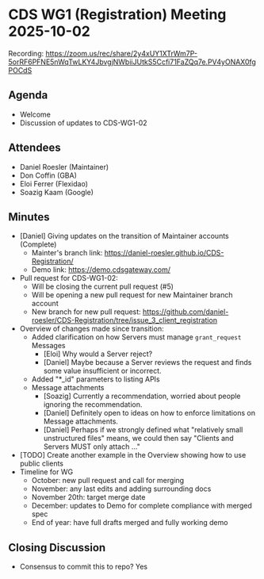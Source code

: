 # CDS WG1 (Registration) Meeting 2025-10-02

Recording: https://zoom.us/rec/share/2y4xUY1XTrWm7P-5orRF6PFNE5nWqTwLKY4JbvgjNWbiiJUtkS5Ccfi71FaZQq7e.PV4yONAX0fgPOCdS

## Agenda
* Welcome
* Discussion of updates to CDS-WG1-02

## Attendees
* Daniel Roesler (Maintainer)
* Don Coffin (GBA)
* Eloi Ferrer (Flexidao)
* Soazig Kaam (Google)

## Minutes
* [Daniel] Giving updates on the transition of Maintainer accounts (Complete)
    * Mainter's branch link: https://daniel-roesler.github.io/CDS-Registration/
    * Demo link: https://demo.cdsgateway.com/
* Pull request for CDS-WG1-02:
    * Will be closing the current pull request (#5)
    * Will be opening a new pull request for new Maintainer branch account
    * New branch for new pull request: https://github.com/daniel-roesler/CDS-Registration/tree/issue_3_client_registration
* Overview of changes made since transition:
    * Added clarification on how Servers must manage `grant_request` Messages
        * [Eloi] Why would a Server reject?
        * [Daniel] Maybe because a Server reviews the request and finds some value insufficient or incorrect.
    * Added "*_id" parameters to listing APIs
    * Message attachments
        * [Soazig] Currently a recommendation, worried about people ignoring the recommendation.
        * [Daniel] Definitely open to ideas on how to enforce limitations on Message attachments.
        * [Daniel] Perhaps if we strongly defined what "relatively small unstructured files" means, we could then say "Clients and Servers MUST only attach ..."
* [TODO] Create another example in the Overview showing how to use public clients
* Timeline for WG
    * October: new pull request and call for merging
    * November: any last edits and adding surrounding docs
    * November 20th: target merge date
    * December: updates to Demo for complete compliance with merged spec
    * End of year: have full drafts merged and fully working demo

## Closing Discussion
* Consensus to commit this to repo? Yes

